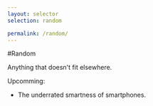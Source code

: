 ```yaml
---
layout: selector
selection: random

permalink: /random/
---
```


#Random

Anything that doesn't fit elsewhere.

Upcomming:
*   The underrated smartness of smartphones.